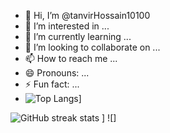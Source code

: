 - 👋 Hi, I’m @tanvirHossain10100
- 👀 I’m interested in ...
- 🌱 I’m currently learning ...
- 💞️ I’m looking to collaborate on ...
- 📫 How to reach me ...
- 😄 Pronouns: ...
- ⚡ Fun fact: ...
- ![Top Langs](https://github-readme-stats.vercel.app/api/top-langs/?username=tanvirHossain10100)]

![GitHub streak stats](https://github-readme-streak-stats.herokuapp.com/?user=tanvirHossain10100) ]
![]
<!---
tanvirHossain10100/tanvirHossain10100 is a ✨ special ✨ repository because its `README.md` (this file) appears on your GitHub profile.
You can click the Preview link to take a look at your changes.
--->
